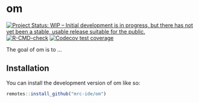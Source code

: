 
<!-- README.md is generated from README.Rmd. Please edit that file -->

# om

<!-- badges: start -->

[![Project Status: WIP – Initial development is in progress, but there
has not yet been a stable, usable release suitable for the
public.](https://www.repostatus.org/badges/latest/wip.svg)](https://www.repostatus.org/#wip)
[![R-CMD-check](https://github.com/mrc-ide/om/workflows/R-CMD-check/badge.svg)](https://github.com/mrc-ide/om/actions)
[![Codecov test
coverage](https://codecov.io/gh/mrc-ide/om/branch/main/graph/badge.svg)](https://app.codecov.io/gh/mrc-ide/om?branch=main)
<!-- badges: end -->

The goal of om is to …

## Installation

You can install the development version of om like so:

``` r
remotes::install_github("mrc-ide/om")
```
